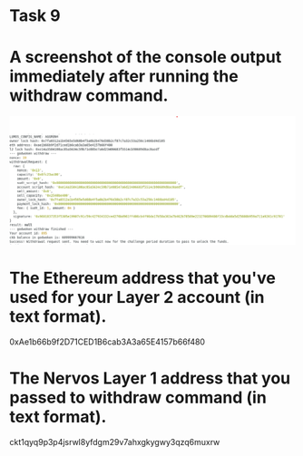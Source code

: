 # Task 9

# A screenshot of the console output immediately after running the withdraw command.
![withdraw](./withdraw.png)

# The Ethereum address that you've used for your Layer 2 account (in text format).
0xAe1b66b9f2D71CED1B6cab3A3a65E4157b66f480

# The Nervos Layer 1 address that you passed to withdraw command (in text format).
ckt1qyq9p3p4jsrwl8yfdgm29v7ahxgkygwy3qzq6muxrw
